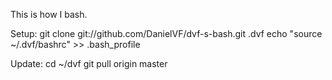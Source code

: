 This is how I bash.

Setup:
git clone git://github.com/DanielVF/dvf-s-bash.git .dvf
echo "source ~/.dvf/bashrc" >> .bash_profile

Update:
cd ~/dvf
git pull origin master
